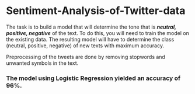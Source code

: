 # Sentiment-Analysis-of-Twitter-data

The task is to build a model that will determine the tone that is _**neutral, positive, negative**_ of the text. To do this, you will need to train the model on the existing data. The resulting model will have to determine the class (neutral, positive, negative) of new texts with maximum accuracy.

Preprocessing of the tweets are done by removing stopwords and unwanted symbols in the text.

<h3> The model using Logistic Regression yielded an accuracy of 96%.</h3>

